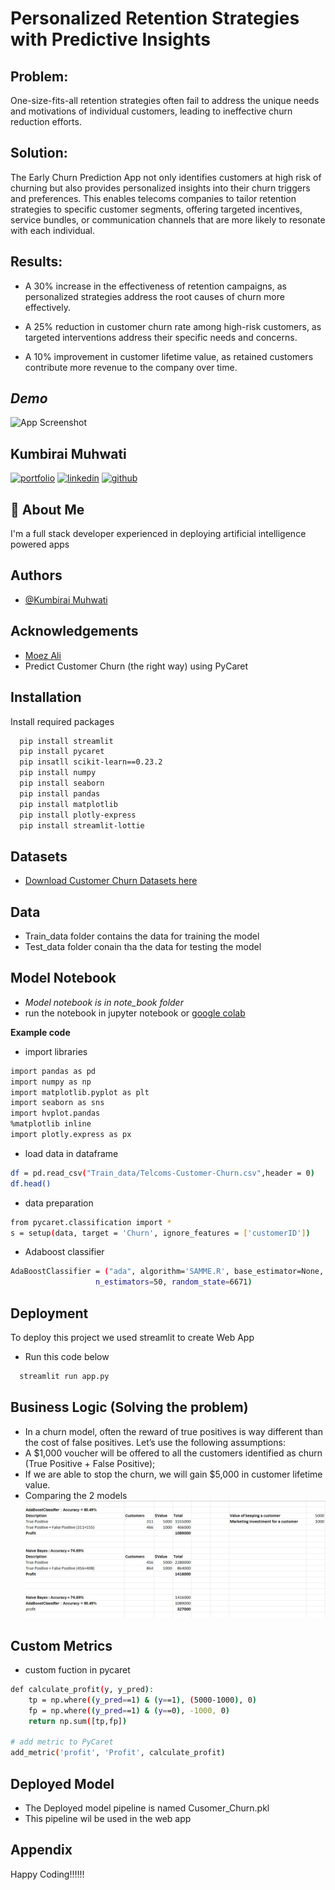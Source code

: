 
# Personalized Retention Strategies with Predictive Insights

## Problem: 
One-size-fits-all retention strategies often fail to address the unique needs and motivations of individual customers, leading to ineffective churn reduction efforts.

## Solution:
The Early Churn Prediction App not only identifies customers at high risk of churning but also provides personalized insights into their churn triggers and preferences. This enables telecoms companies to tailor retention strategies to specific customer segments, offering targeted incentives, service bundles, or communication channels that are more likely to resonate with each individual.

## Results:

- A 30% increase in the effectiveness of retention campaigns, as personalized strategies address the root causes of churn more effectively.

- A 25% reduction in customer churn rate among high-risk customers, as targeted interventions address their specific needs and concerns.

- A 10% improvement in customer lifetime value, as retained customers contribute more revenue to the company over time.
  
##  *Demo*

![App Screenshot](https://drive.google.com/uc?id=1XNaUTR4Um9HYLWVKGAbs1uSS10ktSnu-&export=download)


## Kumbirai Muhwati
[![portfolio](https://img.shields.io/badge/my_portfolio-000?style=for-the-badge&logo=ko-fi&logoColor=white)](https://tapiwachamb.github.io/kmuhwati/)
[![linkedin](https://img.shields.io/badge/linkedin-0A66C2?style=for-the-badge&logo=linkedin&logoColor=white)](https://www.linkedin.com/in/https://linkedin.com/in/kumbirai-muhwati/)
[![github](https://img.shields.io/badge/github-1DA1F2?style=for-the-badge&logo=githubr&logoColor=white)](https://github.com/kmuhwati)


## 🚀 About Me
I'm a full stack developer experienced in deploying artificial intelligence powered apps


## Authors

- [@Kumbirai Muhwati](https://github.com/kmuhwati)


## Acknowledgements

 - [Moez Ali](https://towardsdatascience.com/predict-customer-churn-the-right-way-using-pycaret-8ba6541608ac)
 - Predict Customer Churn (the right way) using PyCaret
 


## Installation

Install required packages 

```bash
  pip install streamlit
  pip install pycaret
  pip insatll scikit-learn==0.23.2
  pip install numpy
  pip install seaborn 
  pip install pandas
  pip install matplotlib
  pip install plotly-express
  pip install streamlit-lottie
```
    
## Datasets
- [Download Customer Churn Datasets here](https://www.kaggle.com/blastchar/telco-customer-churn)
## Data
- Train_data folder contains the data for training the model
- Test_data folder conain tha the data for testing the model 


## Model Notebook
- *Model notebook is in note_book folder*
- run the notebook in jupyter notebook or [google colab](https://colab.research.google.com/)


**Example code**
- import libraries

```bash
import pandas as pd
import numpy as np
import matplotlib.pyplot as plt
import seaborn as sns
import hvplot.pandas
%matplotlib inline
import plotly.express as px
```
- load data in dataframe
```bash
df = pd.read_csv("Train_data/Telcoms-Customer-Churn.csv",header = 0)
df.head()
```
- data preparation
```bash
from pycaret.classification import *
s = setup(data, target = 'Churn', ignore_features = ['customerID'])
```
- Adaboost classifier
```bash
AdaBoostClassifier = ("ada", algorithm='SAMME.R', base_estimator=None, learning_rate=1.0,
                   n_estimators=50, random_state=6671)
```
## Deployment

To deploy this project we used streamlit to create Web App
- Run this code below

```bash
  streamlit run app.py 
```

## Business Logic (Solving the problem)
- In a churn model, often the reward of true positives is way different than the cost of false positives. Let’s use the following assumptions:
- A $1,000 voucher will be offered to all the customers identified as churn (True Positive + False Positive);
- If we are able to stop the churn, we will gain $5,000 in customer lifetime value.
- Comparing the 2 models
![App Screenshot](https://github.com/tapiwachamb/Customer_Churn/blob/main/Logic.png)
## Custom Metrics
- custom fuction in pycaret

```bash
def calculate_profit(y, y_pred):
    tp = np.where((y_pred==1) & (y==1), (5000-1000), 0)
    fp = np.where((y_pred==1) & (y==0), -1000, 0)
    return np.sum([tp,fp])
    
# add metric to PyCaret
add_metric('profit', 'Profit', calculate_profit)

```


## Deployed Model
- The Deployed model pipeline  is named Cusomer_Churn.pkl
- This pipeline wil be used in the web app
## Appendix

Happy Coding!!!!!!

